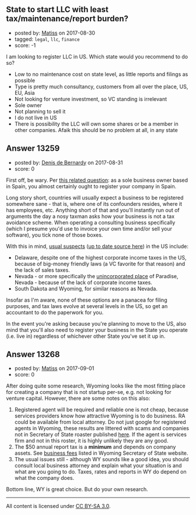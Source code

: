 ## State to start LLC with least tax/maintenance/report burden?

- posted by: [Matiss](https://stackexchange.com/users/1819512/matiss) on 2017-08-30
- tagged: `legal`, `llc`, `finance`
- score: -1

I am looking to register LLC in US. Which state would you recommend to do so?

- Low to no maintenance cost on state level, as little reports and filings as possible
- Type is pretty much consultancy, customers from all over the place, US, EU, Asia
- Not looking for venture investment, so VC standing is irrelevant
- Sole owner
- Not planning to sell it
- I do not live in US
- There is possibility the LLC will own some shares or be a member in other companies. Afaik this should be no problem at all, in any state


## Answer 13259

- posted by: [Denis de Bernardy](https://stackexchange.com/users/182468/denis-de-bernardy) on 2017-08-31
- score: 0

First off, be wary. Per [this related question](https://startups.stackexchange.com/questions/12779/best-place-to-incorporate-international-startup): as a sole business owner based in Spain, you almost certainly ought to register your company in Spain.

Long story short, countries will usually expect a business to be registered somewhere sane - that is, where one of its confounders resides, where it has employees, etc. Anything short of that and you'll instantly run out of arguments the day a nosy taxman asks how your business is not a tax avoidance scheme. When operating a consulting business specifically (which I presume you'd use to invoice your own time and/or sell your software), you tick none of those boxes.

With this in mind, [usual suspects](https://www.thebalance.com/best-and-worst-states-for-business-3193240) ([up to date source here](https://taxfoundation.org/publications/state-business-tax-climate-index/)) in the US include:

- Delaware, despite one of the highest corporate income taxes in the US, because of big-money friendly laws (a VC favorite for that reason) and the lack of sales taxes.
- Nevada - or more specifically the [unincorporated place](https://www.youtube.com/watch?v=naDCCW5TSpU) of Paradise, Nevada - because of the lack of corporate income taxes.
- South Dakota and Wyoming, for similar reasons as Nevada.

Insofar as I'm aware, none of these options are a panacea for filing purposes, and tax laws evolve at several levels in the US, so get an accountant to do the paperwork for you.

In the event you're asking because you're planning to move to the US, also mind that you'll also need to register your business in the State you operate (i.e. live in) regardless of whichever other State you've set it up in.


## Answer 13268

- posted by: [Matiss](https://stackexchange.com/users/1819512/matiss) on 2017-09-01
- score: 0

<p>After doing quite some research, Wyoming looks like the most fitting place for creating a company that is not startup per-se, e.g. not looking for venture capital. However, there are some notes on this also:</p>

<ol>
<li>Registered agent will be required and reliable one is not cheap, because services providers know how attractive Wyoming is to do business. RA could be available from local attorney. Do not just google for registered agents in Wyoming, these results are littered with scams and companies not in Secretary of State roaster published <a href="http://soswy.state.wy.us/Business/CRAHome.aspx" rel="nofollow noreferrer">here</a>. If the agent is services firm and not in this roster, it is highly unlikely they are any good.</li>
<li>The $50 annual report tax is a <strong>minimum</strong> and depends on company assets. See <a href="https://soswy.state.wy.us/Business/docs/BusinessFees.pdf" rel="nofollow noreferrer">business fees</a> listed in Wyoming Secretary of State website.</li>
<li>The usual issues still - although WY sounds like a good idea, you should consult local business attorney and explain what your situation is and what are you going to do. Taxes, rates and reports in WY do depend on what the company does.</li>
</ol>

<p>Bottom line, WY is great choice. But do your own research.</p>




---

All content is licensed under [CC BY-SA 3.0](https://creativecommons.org/licenses/by-sa/3.0/).
